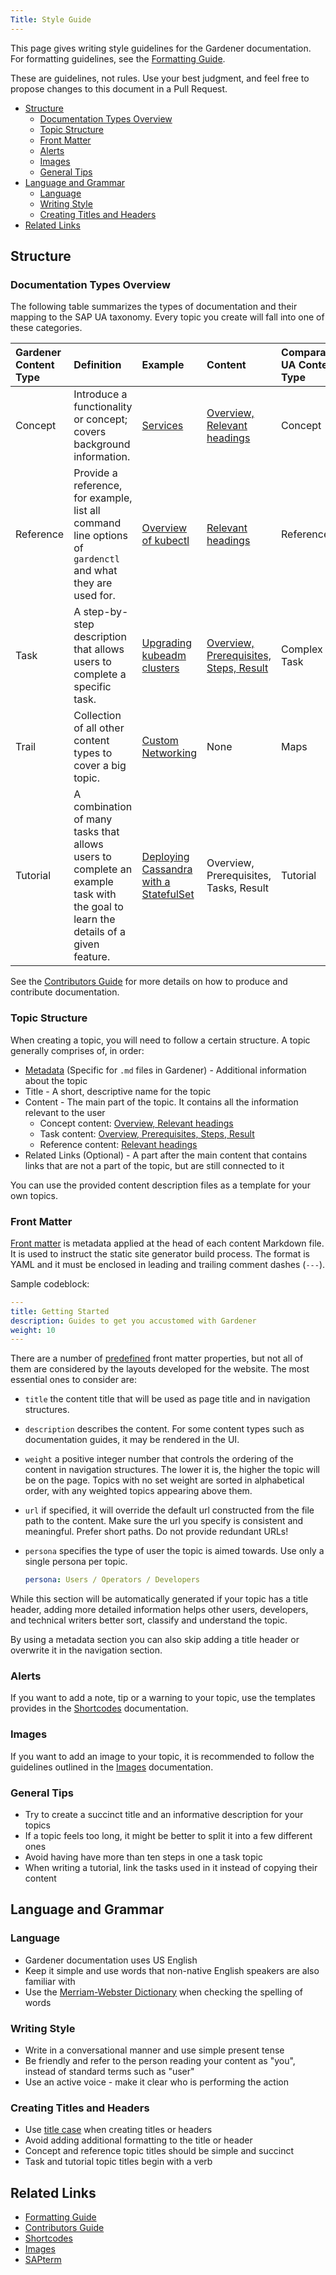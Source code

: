 ```yaml
---
Title: Style Guide
---
```

This page gives writing style guidelines for the Gardener documentation. For formatting guidelines, see the [Formatting Guide](../formatting-guide.md).

These are guidelines, not rules. Use your best judgment, and feel free to propose changes to this document in a Pull Request.

- [Structure](#structure)
  - [Documentation Types Overview](#documentation-types-overview)
  - [Topic Structure](#topic-structure)
  - [Front Matter](#front-matter)
  - [Alerts](#alerts)
  - [Images](#images)
  - [General Tips](#general-tips)
- [Language and Grammar](#language-and-grammar)
  - [Language](#language)
  - [Writing Style](#writing-style)
  - [Creating Titles and Headers](#creating-titles-and-headers)
- [Related Links](#related-links)

## Structure

### Documentation Types Overview

The following table summarizes the types of documentation and their mapping to the SAP UA taxonomy. Every topic you create will fall into one of these categories.

| Gardener Content Type | Definition | Example | Content | Comparable UA Content Type |
|:----|:-----|:-----|:----|:----|
| Concept |  Introduce a functionality or concept; covers background information. | [Services](https://kubernetes.io/docs/concepts/services-networking/service/) | [Overview, Relevant headings](concept_template.md) | Concept |
| Reference | Provide a reference, for example, list all command line options of `gardenctl` and what they are used for. | [Overview of kubectl](https://kubernetes.io/docs/reference/kubectl/overview/) | [Relevant headings](reference_template.md) | Reference |
| Task | A step-by-step description that allows users to complete a specific task. | [Upgrading kubeadm clusters](https://kubernetes.io/docs/tasks/administer-cluster/kubeadm/kubeadm-upgrade/) |  [Overview, Prerequisites, Steps, Result](task_template.md) | Complex Task |
| Trail | Collection of all other content types to cover a big topic. | [Custom Networking](https://docs.oracle.com/javase/tutorial/networking/TOC.html) | None | Maps |
| Tutorial | A combination of many tasks that allows users to complete an example task with the goal to learn the details of a given feature.| [Deploying Cassandra with a StatefulSet](https://kubernetes.io/docs/tutorials/stateful-application/cassandra/) | Overview, Prerequisites, Tasks, Result | Tutorial |

See the [Contributors Guide](../../_index.md) for more details on how to produce and contribute documentation.

### Topic Structure

When creating a topic, you will need to follow a certain structure. A topic generally comprises of, in order:

- [Metadata](#front-matter) (Specific for `.md` files in Gardener) - Additional information about the topic
- Title - A short, descriptive name for the topic
- Content - The main part of the topic. It contains all the information relevant to the user
  - Concept content: [Overview, Relevant headings](concept_template.md)
  - Task content: [Overview, Prerequisites, Steps, Result](task_template.md)
  - Reference content: [Relevant headings](reference_template.md)
- Related Links (Optional) - A part after the main content that contains links that are not a part of the topic, but are still connected to it

You can use the provided content description files as a template for your own topics.

### Front Matter

[Front matter](https://gohugo.io/content-management/front-matter) is metadata applied at the head of each content Markdown file. It is used to instruct the static site generator build process. The format is YAML and it must be enclosed in leading and trailing comment dashes (`---`).

Sample codeblock:

```yaml
---
title: Getting Started
description: Guides to get you accustomed with Gardener
weight: 10
---
```

There are a number of [predefined](https://gohugo.io/content-management/front-matter#predefined) front matter properties, but not all of them are considered by the layouts developed for the website. The most essential ones to consider are:

- `title` the content title that will be used as page title and in navigation structures.
- `description` describes the content. For some content types such as documentation guides, it may be rendered in the UI.
- `weight` a positive integer number that controls the ordering of the content in navigation structures. The lower it is, the higher the topic will be on the page. Topics with no set weight are sorted in alphabetical order, with any weighted topics appearing above them.
- `url` if specified, it will override the default url constructed from the file path to the content. Make sure the url you specify is consistent and meaningful. Prefer short paths. Do not provide redundant URLs!
- `persona` specifies the type of user the topic is aimed towards. Use only a single persona per topic.

  ```yaml
  persona: Users / Operators / Developers
  ```

While this section will be automatically generated if your topic has a title header, adding more detailed information helps other users, developers, and technical writers better sort, classify and understand the topic.

By using a metadata section you can also skip adding a title header or overwrite it in the navigation section.

### Alerts

If you want to add a note, tip or a warning to your topic, use the templates provides in the [Shortcodes](../shortcodes.md#alert) documentation.

### Images

If you want to add an image to your topic, it is recommended to follow the guidelines outlined in the [Images](../images.md) documentation.

### General Tips

- Try to create a succinct title and an informative description for your topics
- If a topic feels too long, it might be better to split it into a few different ones
- Avoid having have more than ten steps in one a task topic
- When writing a tutorial, link the tasks used in it instead of copying their content

## Language and Grammar

### Language

- Gardener documentation uses US English
- Keep it simple and use words that non-native English speakers are also familiar with
- Use the [Merriam-Webster Dictionary](https://www.merriam-webster.com/) when checking the spelling of words

### Writing Style

- Write in a conversational manner and use simple present tense
- Be friendly and refer to the person reading your content as "you", instead of standard terms such as "user"
- Use an active voice - make it clear who is performing the action

### Creating Titles and Headers

- Use [title case](https://titlecaseconverter.com/words-to-capitalize/) when creating titles or headers
- Avoid adding additional formatting to the title or header
- Concept and reference topic titles should be simple and succinct
- Task and tutorial topic titles begin with a verb

## Related Links

- [Formatting Guide](../formatting-guide.md)
- [Contributors Guide](../../_index.md)
- [Shortcodes](../shortcodes.md)
- [Images](../images.md)
- [SAPterm](https://www.sapterm.com/)
